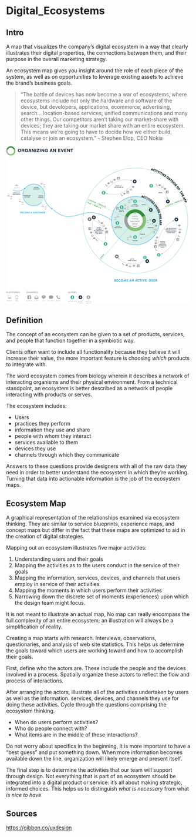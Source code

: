 # Digital_Ecosystems 

## Intro

A map that visualizes the company’s digital ecosystem in a way that clearly illustrates their digital properties, the connections between them, and their purpose in the overall marketing strategy.

An ecosystem map gives you insight around the role of each piece of the system, as well as on opportunities to leverage existing assets to achieve the brand’s business goals.

> “The battle of devices has now become a war of ecosystems, where ecosystems include not only the hardware and software of the device, but developers, applications, ecommerce, advertising, search… location-based services, unified communications and many other things. Our competitors aren’t taking our market-share with devices; they are taking our market share with an entire ecosystem. This means we’re going to have to decide how we either build, catalyse or join an ecosystem.” - Stephen Elop, CEO Nokia

![eco](eco1.png)

## Definition

The concept of an ecosystem can be given to a set of products, services, and people that function together in a symbiotic way. 

Clients often want to include all functionality because they believe it will  increase their value, the more important feature is choosing *which* products to integrate with.

The word ecosystem comes from biology wherein it describes a network of interacting organisms and their physical environment. From a technical standpoint, an ecosystem is better described as a network of people interacting with products or serves.

The ecosystem includes:
* Users
* practices they perform
* information they use and share
* people with whom they interact
* services available to them
* devices they use
* channels through which they communicate

Answers to these questions provide designers with all of the raw data they need in order to better understand the ecosystem in which they’re working. Turning that data into actionable information is the job of the ecosystem maps.

## Ecosystem Map

A graphical representation of the relationships examined via ecosystem thinking. They are similar to service blueprints, experience maps, and concept maps but differ in the fact that these maps are optimized to aid in the creation of digital strategies.

Mapping out an ecosystem illustrates five major activities:

1. Understanding users and their goals
2. Mapping the activities as to the users conduct in the service of their goals
3. Mapping the information, services, devices, and channels that users employ in service of their activities.
4. Mapping the moments in which users perform their activities
5. Narrowing down the discrete set of moments (experiences) upon which the design team might focus.

It is not meant to illustrate an actual map, No map can really encompass the full complexity of an entire ecosystem; an illustration will always be a simplification of reality. 

Creating a map starts with research. Interviews, observations, questionaries, and analysis of web site statistics. This helps us determine the goals toward which users are working toward and how to accomplish their goals.

First, define who the actors are. These include the people and the devices involved in a process. Spatially organize these actors to reflect the flow and process of interactions.

After arranging the actors, illustrate all of the activities undertaken by users as well as the information. services, devices, and channels they use for doing these activities. Cycle through the questions comprising the ecosystem thinking.

* When do users perform activities?
* Who do people connect with?
* What items are in the middle of these interactions?

Do not worry about specifics in the beginning, It is more important to have a “best guess” and put something down. When more information becomes available down the line, organization will likely emerge and present itself.

The final step is to determine the activities that our team will support through design. Not everything that is part of an ecosystem should be integrated into a digital product or service: it’s all about making strategic, informed choices. This helps us to distinguish *what is necessary* from what *is nice to have*








## Sources

https://gibbon.co/uxdesign






